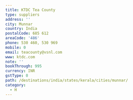 ```yaml
---
title: KTDC Tea County
type: suppliers
address: ''
city: Munnar
country: India
postalCode: 685 612
areaCode: '486'
phone: 530 460, 530 969
mobile: 0
email: teacounty@vsnl.com
www: ktdc.com
note: ''
bookThrough: 995
currency: INR
gstType: 0
path: /destinations/india/states/kerala/cities/munnar/
category:
  - H
---
```


